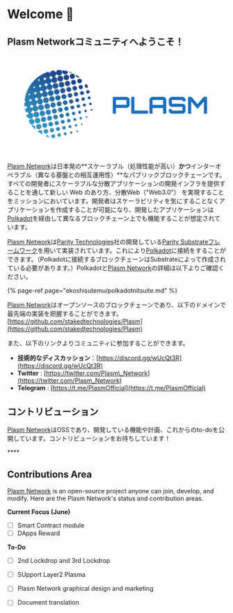# Welcome 💁

## Plasm Networkコミュニティへようこそ！

![](.gitbook/assets/sukurnshotto-2020-05-27-200702-1png.png)

[Plasm Network](https://www.plasmnet.io/)は日本発の**スケーラブル（処理性能が高い）**かつ**インターオペラブル（異なる基盤との相互運用性）**なパブリックブロックチェーンです。すべての開発者にスケーラブルな分散アプリケーションの開発インフラを提供することを通して新しい Web のあり方、分散Web（"Web3.0"） を実現することをミッションにおいています。開発者はスケーラビリティを気にすることなくアプリケーションを作成することが可能になり、開発したアプリケーションは[Polkadot](https://polkadot.network/)を経由して異なるブロックチェーン上でも機能することが想定されています。

[Plasm Network](https://www.plasmnet.io/)は[Parity Technologies](https://www.parity.io/)社の開発している[Parity Substrateフレームワーク](https://substrate.dev/)を用いて実装されています。これにより[Polkadot](https://polkadot.network/)に接続をすることができます。（Polkadotに接続するブロックチェーンはSubstrateによって作成されている必要があります。）Polkadotと[Plasm  Network](https://www.plasmnet.io/)の詳細は以下よりご確認ください。

{% page-ref page="ekoshisutemu/polkadotnitsuite.md" %}

[Plasm Network](https://www.plasmnet.io/)はオープンソースのブロックチェーンであり、以下のドメインで最先端の実装を把握することができます。  
[https://github.com/stakedtechnologies/Plasm](https://github.com/stakedtechnologies/Plasm)

また、以下のリンクよりコミュニティに参加することができます。

* **技術的なディスカッション**：[https://discord.gg/wUcQt3R](https://discord.gg/wUcQt3R)
* **Twitter** : [https://twitter.com/Plasm\_Network](https://twitter.com/Plasm_Network)
* **Telegram** : [https://t.me/PlasmOfficial](https://t.me/PlasmOfficial)

## コントリビューション

[Plasm Network](https://www.plasmnet.io/)はOSSであり、開発している機能や計画、これからのto-doを公開しています。コントリビューションをお待ちしています！

\*\*\*\*

## Contributions Area

[Plasm Network](https://www.plasmnet.io/) is an open-source project anyone can join, develop, and modify.  Here are the Plasm  Network's status and contribution areas.

 **Current Focus  \(June\)**

* [ ] Smart Contract module 
* [ ] DApps Reward

**To-Do**

* [ ] 2nd Lockdrop and 3rd Lockdrop
* [ ] SUpport Layer2 Plasma  
* [ ] Plasm Network graphical design and marketing
* [ ] Document translation 

